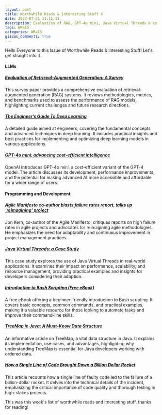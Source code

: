 ```yaml
---
layout: post
title: Worthwhile Reads & Interesting Stuff 6
date: 2024-07-21 11:11:11
description: Evaluation of RAG, GPT-4o mini, Java Virtual Threads & co.
tags: WRaIS
categories: WRaIS
giscus_comments: true
---
```


Hello Everyone to this Issue of Worthwhile Reads & Interesting Stuff!
Let's get straight into it.

#### LLMs

##### [Evaluation of Retrieval-Augmented Generation: A Survey](https://arxiv.org/pdf/2405.07437)

This survey paper provides a comprehensive evaluation of retrieval-augmented generation (RAG) systems.
It reviews methodologies, metrics, and benchmarks used to assess the performance of RAG models, highlighting current challenges and future research directions.

##### [The Engineer’s Guide To Deep Learning](https://www.interdb.jp/dl/)

A detailed guide aimed at engineers, covering the fundamental concepts and advanced techniques in deep learning.
It includes practical insights and best practices for implementing and optimizing deep learning models in various applications.

##### [GPT-4o mini: advancing cost-efficient intelligence](https://openai.com/index/gpt-4o-mini-advancing-cost-efficient-intelligence/)

OpenAI introduces GPT-4o mini, a cost-efficient variant of the GPT-4 model.
The article discusses its development, performance improvements, and the potential for making advanced AI more accessible and affordable for a wider range of users.

#### Programming and Development

##### [Agile Manifesto co-author blasts failure rates report, talks up 'reimagining' project](https://www.theregister.com/2024/07/16/jon_kern/)

Jon Kern, co-author of the Agile Manifesto, critiques reports on high failure rates in agile projects and advocates for reimagining agile methodologies.
He emphasizes the need for adaptability and continuous improvement in project management practices.

##### [Java Virtual Threads: a Case Study ](https://www.infoq.com/articles/java-virtual-threads-a-case-study/)

This case study explores the use of Java Virtual Threads in real-world applications.
It examines their impact on performance, scalability, and resource management, providing practical examples and insights for developers considering their adoption.

##### [Introduction to Bash Scripting (Free eBook)](https://github.com/bobbyiliev/introduction-to-bash-scripting)

A free eBook offering a beginner-friendly introduction to Bash scripting.
It covers basic concepts, common commands, and practical examples, making it a valuable resource for those looking to automate tasks and improve their command-line skills.

##### [TreeMap in Java: A Must-Know Data Structure](https://igorstechnoclub.com/java-treemap/)

An informative article on TreeMap, a vital data structure in Java.
It explains its implementation, use cases, and advantages, highlighting why understanding TreeMap is essential for Java developers working with ordered data.

##### [How a Single Line of Code Brought Down a Billion Dollar Rocket](https://newsletter.techworld-with-milan.com/p/how-a-single-line-of-code-brought)

This article recounts how a single line of faulty code led to the failure of a billion-dollar rocket.
It delves into the technical details of the incident, emphasizing the critical importance of code quality and thorough testing in high-stakes projects.

This was this week's list of worthwhile reads and itneresting stuff, thanks for reading!
